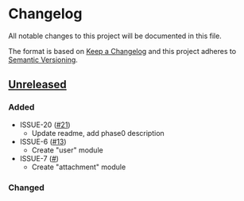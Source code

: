 # Changelog
All notable changes to this project will be documented in this file.

The format is based on [Keep a Changelog](http://keepachangelog.com/en/1.0.0/)
and this project adheres to [Semantic Versioning](http://semver.org/spec/v2.0.0.html).

## [Unreleased](https://github.com/odessajavaclub/coffee-pot/compare/master...HEAD)
### Added

- ISSUE-20 ([#21](https://github.com/odessajavaclub/coffee-pot/pull/21))
    - Update readme, add phase0 description 
- ISSUE-6 ([#13](https://github.com/odessajavaclub/coffee-pot/pull/13))
    - Create "user" module
- ISSUE-7 ([#](https://github.com/odessajavaclub/coffee-pot/pull/10))
    - Create "attachment" module

### Changed
